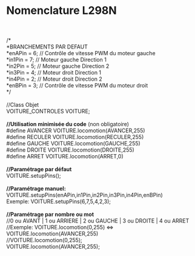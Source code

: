 <h1>Nomenclature L298N</h1>
<br>
<br>
/*<br>
 *BRANCHEMENTS PAR DEFAUT<br>
 *enAPin = 6; // Contrôle de vitesse PWM du moteur gauche<br>
 *in1Pin = 7; // Moteur gauche Direction 1<br>
 *in2Pin = 5; // Moteur gauche Direction 2<br>
 *in3Pin = 4; // Moteur droit Direction 1<br>
 *in4Pin = 2; // Moteur droit Direction 2<br>
 *enBPin = 3; // Contrôle de vitesse PWM du moteur droit<br>
*/<br>
<br>
//Class             Objet<br>
VOITURE_CONTROLES   VOITURE;<br>
<br>
  <b>//Utilisation minimisée du code</b> (non obligatoire)<br>
  #define AVANCER VOITURE.locomotion(AVANCER,255)<br>
  #define RECULER VOITURE.locomotion(RECULER,255)<br>
  #define GAUCHE VOITURE.locomotion(GAUCHE,255)<br>
  #define DROITE VOITURE.locomotion(DROITE,255)<br>
  #define ARRET VOITURE.locomotion(ARRET,0)<br>
<br>
  <b>//Paramétrage par défaut</b><br>
  VOITURE.setupPins();<br>
  <br>
  <b>//Paramétrage manuel:</b> VOITURE.setupPins(enAPin,in1Pin,in2Pin,in3Pin,in4Pin,enBPin)<br>
  Exemple: VOITURE.setupPins(6,7,5,4,2,3);<br>
  <br>
  <b>//Paramétrage par nombre ou mot</b><br>
  //0 ou AVANT | 1 ou ARRIERE | 2 ou GAUCHE | 3 ou DROITE | 4 ou ARRET<br>
  //Exemple: VOITURE.locomotion(0,255) <=> VOITURE.locomotion(AVANCER,255)<br>
  //VOITURE.locomotion(0,255);<br>
  VOITURE.locomotion(AVANCER,255);<br>
  
  
  
  
